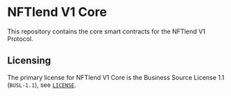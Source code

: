 # NFTlend V1 Core

This repository contains the core smart contracts for the NFTlend V1 Protocol. 

## Licensing

The primary license for NFTlend V1 Core is the Business Source License 1.1 (`BUSL-1.1`), see [`LICENSE`](./LICENSE).